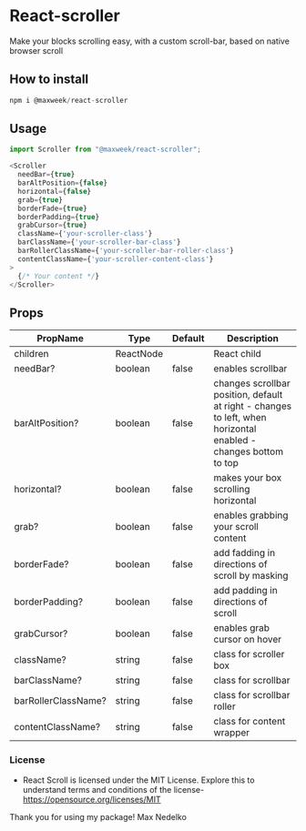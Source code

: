 # React-scroller

Make your blocks scrolling easy, with a custom scroll-bar, based on native browser scroll

## How to install

```ts
npm i @maxweek/react-scroller
```

## Usage

```ts
import Scroller from "@maxweek/react-scroller";

<Scroller
  needBar={true}
  barAltPosition={false}
  horizontal={false}
  grab={true}
  borderFade={true}
  borderPadding={true}
  grabCursor={true}
  className={'your-scroller-class'}
  barClassName={'your-scroller-bar-class'}
  barRollerClassName={'your-scroller-bar-roller-class'}
  contentClassName={'your-scroller-content-class'}
>
  {/* Your content */}
</Scroller>
```

## Props

<table>
  <thead>
    <tr>
      <th>PropName</th>
      <th>Type</th>
      <th>Default</th>
      <th>Description</th>
    </tr>
  </thead>
  <tbody>
    <tr><td>children</td><td>ReactNode</td><td></td><td>React child</td></tr>
    <tr><td>needBar?</td><td>boolean</td><td>false</td><td>enables scrollbar</td></tr>
    <tr><td>barAltPosition?</td><td>boolean</td><td>false</td><td>changes scrollbar position, default at right - changes to left, when horizontal enabled - changes bottom to top</td></tr>
    <tr><td>horizontal?</td><td>boolean</td><td>false</td><td>makes your box scrolling horizontal</td></tr>
    <tr><td>grab?</td><td>boolean</td><td>false</td><td>enables grabbing your scroll content</td></tr>
    <tr><td>borderFade?</td><td>boolean</td><td>false</td><td>add fadding in directions of scroll by masking</td></tr>
    <tr><td>borderPadding?</td><td>boolean</td><td>false</td><td>add padding in directions of scroll</td></tr>
    <tr><td>grabCursor?</td><td>boolean</td><td>false</td><td>enables grab cursor on hover</td></tr>
    <tr><td>className?</td><td>string</td><td>false</td><td>class for scroller box</td></tr>
    <tr><td>barClassName?</td><td>string</td><td>false</td><td>class for scrollbar</td></tr>
    <tr><td>barRollerClassName?</td><td>string</td><td>false</td><td>class for scrollbar roller</td></tr>
    <tr><td>contentClassName?</td><td>string</td><td>false</td><td>class for content wrapper</td></tr>
  </tbody>
</table>

### License
- React Scroll is licensed under the MIT License. Explore this to understand terms and conditions of the license- https://opensource.org/licenses/MIT

Thank you for using my package!
Max Nedelko